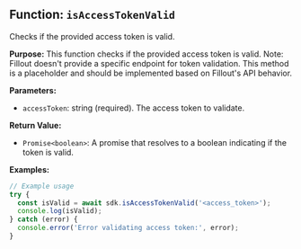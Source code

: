 ## Function: `isAccessTokenValid`

Checks if the provided access token is valid.

**Purpose:**
This function checks if the provided access token is valid. Note: Fillout doesn't provide a specific endpoint for token validation. This method is a placeholder and should be implemented based on Fillout's API behavior.

**Parameters:**

- `accessToken`: string (required). The access token to validate.

**Return Value:**

- `Promise<boolean>`: A promise that resolves to a boolean indicating if the token is valid.

**Examples:**

```typescript
// Example usage
try {
  const isValid = await sdk.isAccessTokenValid('<access_token>');
  console.log(isValid);
} catch (error) {
  console.error('Error validating access token:', error);
}

```